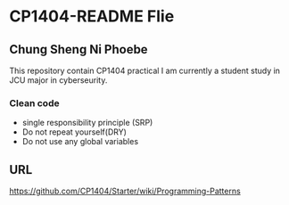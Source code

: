 # CP1404-README Flie
## Chung Sheng Ni Phoebe

This repository contain CP1404 practical
I am currently a student study in JCU major in cyberseurity.

### Clean code
- single responsibility principle (SRP)
- Do not repeat yourself(DRY)
- Do not use any global variables

## URL
https://github.com/CP1404/Starter/wiki/Programming-Patterns